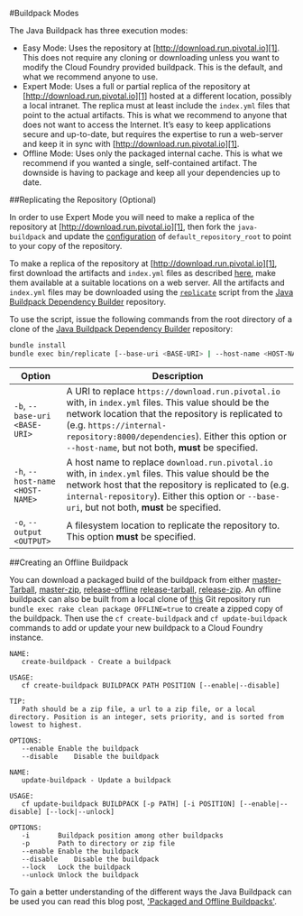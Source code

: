 #Buildpack Modes

The Java Buildpack has three execution modes:

* Easy Mode: Uses the repository at [http://download.run.pivotal.io][1]. This does not require any cloning or downloading unless you want to modify the Cloud Foundry provided buildpack. This is the default, and what we recommend anyone to use.
* Expert Mode: Uses a full or partial replica of the repository at [http://download.run.pivotal.io][1] hosted at a different location, possibly a local intranet. The replica must at least include the `index.yml` files that point to the actual artifacts. This is what we recommend to anyone that does not want to access the Internet. It’s easy to keep applications secure and up-to-date, but requires the expertise to run a web-server and keep it in sync with [http://download.run.pivotal.io][1].
* Offline Mode: Uses only the packaged internal cache. This is what we recommend if you wanted a single, self-contained artifact. The downside is having to package and keep all your dependencies up to date.

##Replicating the Repository (Optional)

In order to use Expert Mode you will need to make a replica of the repository at [http://download.run.pivotal.io][1], then fork the `java-buildpack` and update the [configuration][4] of `default_repository_root` to point to your copy of the repository.

To make a replica of the repository at [http://download.run.pivotal.io][1], first download the artifacts and `index.yml` files as described [here][3], make them available at a suitable locations on a web server. All the artifacts and `index.yml` files may be downloaded using the [`replicate`][5] script from the [Java Buildpack Dependency Builder][3] repository.

To use the script, issue the following commands from the root directory of a clone of the [Java Buildpack Dependency Builder][3] repository:

```bash
bundle install
bundle exec bin/replicate [--base-uri <BASE-URI> | --host-name <HOST-NAME>] --output <OUTPUT>
```

| Option | Description |
| ------ | ----------- |
| `-b`, `--base-uri <BASE-URI>` | A URI to replace `https://download.run.pivotal.io` with, in `index.yml` files.  This value should be the network location that the repository is replicated to (e.g. `https://internal-repository:8000/dependencies`).  Either this option or `--host-name`, but not both, **must** be specified.
| `-h`, `--host-name <HOST-NAME>` | A host name to replace `download.run.pivotal.io` with, in `index.yml` files.  This value should be the network host that the repository is replicated to (e.g. `internal-repository`).  Either this option or `--base-uri`, but not both, **must** be specified.
| `-o`, `--output <OUTPUT>` | A filesystem location to replicate the repository to.  This option **must** be specified.

##Creating an Offline Buildpack

You can download a packaged build of the buildpack from either [master-Tarball][7], [master-zip][8], [release-offline][9] [release-tarball][10], [release-zip][11]. An offline buildpack can also be built from a local clone of [this][6] Git repository run `bundle exec rake clean package OFFLINE=true` to create a zipped copy of the buildpack. Then use the `cf create-buildpack` and `cf update-buildpack` commands to add or update your new buildpack to a Cloud Foundry instance.

```
NAME:
   create-buildpack - Create a buildpack

USAGE:
   cf create-buildpack BUILDPACK PATH POSITION [--enable|--disable]

TIP:
   Path should be a zip file, a url to a zip file, or a local directory. Position is an integer, sets priority, and is sorted from lowest to highest.

OPTIONS:
   --enable	Enable the buildpack
   --disable	Disable the buildpack
```

```
NAME:
   update-buildpack - Update a buildpack

USAGE:
   cf update-buildpack BUILDPACK [-p PATH] [-i POSITION] [--enable|--disable] [--lock|--unlock]

OPTIONS:
   -i 		Buildpack position among other buildpacks
   -p 		Path to directory or zip file
   --enable	Enable the buildpack
   --disable	Disable the buildpack
   --lock	Lock the buildpack
   --unlock	Unlock the buildpack
```

To gain a better understanding of the different ways the Java Buildpack can be used you can read this blog post, ['Packaged and Offline Buildpacks'][2].

[1]: http://download.run.pivotal.io/
[2]: http://blog.cloudfoundry.org/2014/04/03/packaged-and-offline-buildpacks/
[3]: https://github.com/cloudfoundry/java-buildpack-dependency-builder
[4]: https://github.com/cloudfoundry/java-buildpack/blob/master/config/repository.yml
[5]: https://github.com/cloudfoundry/java-buildpack-dependency-builder/blob/master/bin/replicate
[6]: https://github.com/cloudfoundry/java-buildpack
[7]: https://github.com/cloudfoundry/java-buildpack/archive/master.tar.gz
[8]: https://github.com/cloudfoundry/java-buildpack/archive/master.zip
[9]: https://github.com/cloudfoundry/java-buildpack/releases/download/v2.4/java-buildpack-offline-v2.4.zip
[10]: https://github.com/cloudfoundry/java-buildpack/archive/v2.4.tar.gz
[11]: https://github.com/cloudfoundry/java-buildpack/archive/v2.4.zip